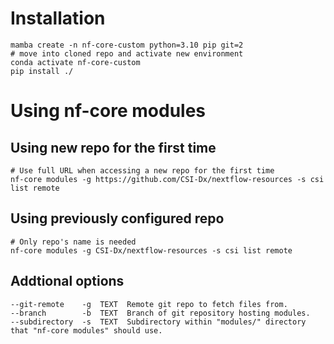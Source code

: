 # Installation

```
mamba create -n nf-core-custom python=3.10 pip git=2
# move into cloned repo and activate new environment
conda activate nf-core-custom
pip install ./
```

# Using nf-core modules

## Using new repo for the first time

```
# Use full URL when accessing a new repo for the first time
nf-core modules -g https://github.com/CSI-Dx/nextflow-resources -s csi list remote
```

## Using previously configured repo
```
# Only repo's name is needed
nf-core modules -g CSI-Dx/nextflow-resources -s csi list remote
```

## Addtional options
```
--git-remote    -g  TEXT  Remote git repo to fetch files from.
--branch        -b  TEXT  Branch of git repository hosting modules.
--subdirectory  -s  TEXT  Subdirectory within "modules/" directory that "nf-core modules" should use.
```
